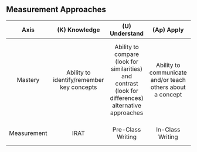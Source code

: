 ## Measurement Approaches ##
Axis | (K) Knowledge | (U) Understand | (Ap) Apply | (An) Analyze | (E) Evaluate | (C) Create
:---: |:---: | :---: | :---: | :---: | :---: | :---:
Mastery | Ability to identify/remember key concepts | Ability to compare (look for similarities) and contrast (look for differences) alternative approaches | Ability to communicate and/or teach others about a concept | Ability to differentiate and enumerate the positives and negatives of alternative approaches | Ability to predict future trends for a concept | Ability to justify and/or critique alternative approaches
Measurement | IRAT | Pre-Class Writing | In-Class Writing | Pre- & In-Class Writing | Pre- & In-Class Writing | Pre- & In-Class Writing
